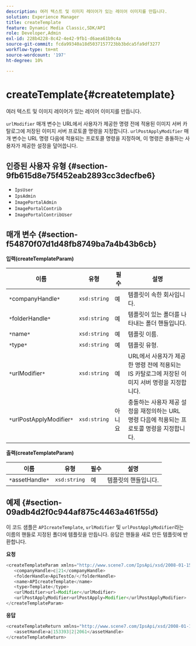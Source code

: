 ```yaml
---
description: 여러 텍스트 및 이미지 레이어가 있는 레이어 이미지를 만듭니다.
solution: Experience Manager
title: createTemplate
feature: Dynamic Media Classic,SDK/API
role: Developer,Admin
exl-id: 228b4228-8c42-4e42-9fb1-d6aea61b9c4a
source-git-commit: fcda99340a18d5037157723bb3bdca5fa9df3277
workflow-type: tm+mt
source-wordcount: '197'
ht-degree: 10%

---
```


# createTemplate{#createtemplate}

여러 텍스트 및 이미지 레이어가 있는 레이어 이미지를 만듭니다.

`urlModifier` 매개 변수는 URL에서 사용자가 제공한 명령 전에 적용된 이미지 서버 카탈로그에 저장된 이미지 서버 프로토콜 명령을 지정합니다. `urlPostApplyModifier` 매개 변수는 URL 명령 다음에 적용되는 프로토콜 명령을 지정하며, 이 명령은 충돌하는 사용자가 제공한 설정을 덮어씁니다.

## 인증된 사용자 유형 {#section-9fb615d8e75f452eab2893cc3decfbe6}

* `IpsUser`
* `IpsAdmin`
* `ImagePortalAdmin`
* `ImagePortalContrib`
* `ImagePortalContribUser`

## 매개 변수 {#section-f54870f07d1d48fb8749ba7a4b43b6cb}

**입력(createTemplateParam)**

| 이름 | 유형 | 필수 | 설명 |
|---|---|---|---|
| `*`companyHandle`*` | `xsd:string` | 예 | 템플릿이 속한 회사입니다. |
| `*`folderHandle`*` | `xsd:string` | 예 | 템플릿이 있는 폴더를 나타내는 폴더 핸들입니다. |
| `*`name`*` | `xsd:string` | 예 | 템플릿 이름. |
| `*`type`*` | `xsd:string` | 예 | 템플릿 유형. |
| `*`urlModifier`*` | `xsd:string` | 예 | URL에서 사용자가 제공한 명령 전에 적용되는 IS 카탈로그에 저장된 이미지 서버 명령을 지정합니다. |
| `*`urlPostApplyModifier`*` | `xsd:string` | 아니요 | 충돌하는 사용자 제공 설정을 재정의하는 URL 명령 다음에 적용되는 프로토콜 명령을 지정합니다. |

**출력(createTemplateParam)**

| 이름 | 유형 | 필수 | 설명 |
|---|---|---|---|
| `*`assetHandle`*` | `xsd:string` | 예 | 템플릿의 핸들입니다. |

## 예제 {#section-09adb4d2f0c944af875c4463a461f55d}

이 코드 샘플은 `APIcreateTemplate`, `urlModifier` 및 `urlPostApplyModifier`라는 이름의 핸들로 지정된 폴더에 템플릿을 만듭니다. 응답은 핸들을 새로 만든 템플릿에 반환합니다.

**요청**

```java
<createTemplateParam xmlns="http://www.scene7.com/IpsApi/xsd/2008-01-15">
   <companyHandle>c|21</companyHandle>
   <folderHandle>ApiTestCo/</folderHandle>
   <name>APIcreateTemplate</name>
   <type>Template</type>
   <urlModifier>url=Modifier</urlModifier>
   <urlPostApplyModifier>urlPostApply=Modifier</urlPostApplyModifier>
</createTemplateParam>
```

**응답**

```java
<createTemplateReturn xmlns="http://www.scene7.com/IpsApi/xsd/2008-01-15">
   <assetHandle>a|153393|2|2061</assetHandle>
</createTemplateReturn>
```
